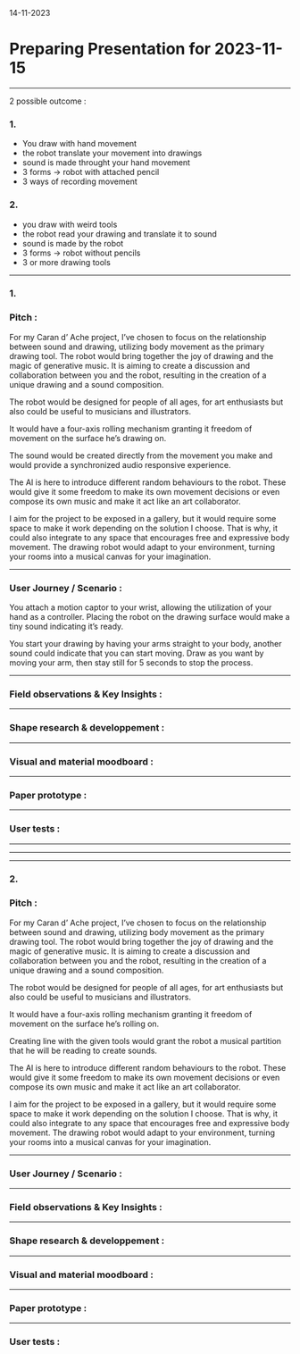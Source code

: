 14-11-2023
# Preparing Presentation for 2023-11-15
---

2 possible outcome : 

### 1.

- You draw with hand movement
- the robot translate your movement into drawings
- sound is made throught your hand movement
- 3 forms -> robot with attached pencil
- 3 ways of recording movement

### 2.

- you draw with weird tools
- the robot read your drawing and translate it to sound
- sound is made by the robot
- 3 forms -> robot without pencils
- 3 or more drawing tools

---

### 1. 

### Pitch :

For my Caran d’ Ache project, I’ve chosen to focus on the relationship between sound and drawing, utilizing body movement as the primary drawing tool. The robot would bring together the joy of drawing and the magic of generative music. It is aiming to create a discussion and collaboration between you and the robot, resulting in the creation of a unique drawing and a sound composition.

The robot would be designed for people of all ages, for art enthusiasts but also could be useful to musicians and illustrators.

It would have a four-axis rolling mechanism granting it freedom of movement on the surface he’s drawing on. 

The sound would be created directly from the movement you make and would provide a synchronized audio responsive experience.

The AI is here to introduce different random behaviours to the robot. These would give it some freedom to make its own movement decisions or even compose its own music and make it act like an art collaborator.

I aim for the project to be exposed in a gallery, but it would require some space to make it work depending on the solution I choose. That is why, it could also integrate to any space that encourages free and expressive body movement. The drawing robot would adapt to your environment, turning your rooms into a musical canvas for your imagination.

---

### User Journey / Scenario :

You attach a motion captor to your wrist, allowing the utilization of your hand as a controller. Placing the robot on the drawing surface would make a tiny sound indicating it’s ready. 

You start your drawing by having your arms straight to your body, another sound could indicate that you can start moving. Draw as you want by moving your arm, then stay still for 5 seconds to stop the process.

---

### Field observations & Key Insights : 



---

### Shape research & developpement : 



---

### Visual and material moodboard : 



---

### Paper prototype : 



---

### User tests : 



---
---
---

### 2. 
### Pitch :

For my Caran d’ Ache project, I’ve chosen to focus on the relationship between sound and drawing, utilizing body movement as the primary drawing tool. The robot would bring together the joy of drawing and the magic of generative music. It is aiming to create a discussion and collaboration between you and the robot, resulting in the creation of a unique drawing and a sound composition.

The robot would be designed for people of all ages, for art enthusiasts but also could be useful to musicians and illustrators.

It would have a four-axis rolling mechanism granting it freedom of movement on the surface he’s rolling on. 

Creating line with the given tools would grant the robot a musical partition that he will be reading to create sounds.

The AI is here to introduce different random behaviours to the robot. These would give it some freedom to make its own movement decisions or even compose its own music and make it act like an art collaborator.

I aim for the project to be exposed in a gallery, but it would require some space to make it work depending on the solution I choose. That is why, it could also integrate to any space that encourages free and expressive body movement. The drawing robot would adapt to your environment, turning your rooms into a musical canvas for your imagination.

---

### User Journey / Scenario : 



---

### Field observations & Key Insights : 



---

### Shape research & developpement : 



---

### Visual and material moodboard : 



---

### Paper prototype : 



---

### User tests : 

